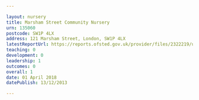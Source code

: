 ```yaml
---

layout: nursery
title: Marsham Street Community Nursery
urn: 135060
postcode: SW1P 4LX
address: 121 Marsham Street, London, SW1P 4LX
latestReportUrl: https://reports.ofsted.gov.uk/provider/files/2322219/urn/135060.pdf
teaching: 0
development: 0
leadership: 1
outcomes: 0
overall: 1
date: 01 April 2018 
datePublish: 13/12/2013

---
```

